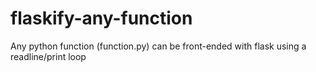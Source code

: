 # flaskify-any-function
Any python function (function.py) can be front-ended with flask using a readline/print loop
